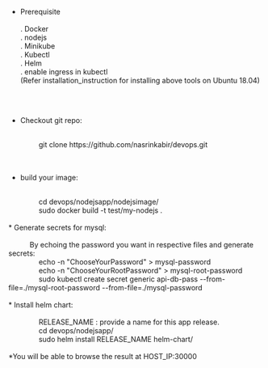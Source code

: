 * Prerequisite <br/><br/>
      . Docker <br/>
      . nodejs <br/>
      . Minikube<br/>
      . Kubectl <br/>
      . Helm <br/>
      . enable ingress in kubectl<br/>
	  (Refer installation_instruction for installing above tools on Ubuntu 18.04)<br/>
<br/>
<br/>

* Checkout git repo:<br/>
<br/>
     git clone https://github.com/nasrinkabir/devops.git<br/>
<br/>
<br/>

* build your image:<br/>
<br/>
     cd devops/nodejsapp/nodejsimage/<br/>
     sudo docker build -t test/my-nodejs . <br/>
</br>
* Generate secrets for mysql:<br/>
<br/>
   By echoing the password you want in respective files and generate secrets: <br/>
     echo -n "ChooseYourPassword" > mysql-password<br/>
     echo -n "ChooseYourRootPassword" > mysql-root-password<br/>
     sudo kubectl create secret generic api-db-pass --from-file=./mysql-root-password --from-file=./mysql-password<br/>
<br/>
* Install helm chart:<br/>
<br/>      RELEASE_NAME : provide a name for this app release.<br/>
     cd devops/nodejsapp/<br/>
     sudo helm install RELEASE_NAME  helm-chart/<br/>
<br/>
*You will be able to browse the result at HOST_IP:30000
